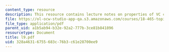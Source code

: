 ```yaml
---
content_type: resource
description: This resource contains lecture notes on properties of VC classes of sets.
file: https://ol-ocw-studio-app-qa.s3.amazonaws.com/courses/18-465-topics-in-statistics-statistical-learning-theory-spring-2007/328a46316755683c76b3c61e28700ee9_l9.pdf
file_type: application/pdf
parent_uid: a1b5ab94-b32e-92a2-777b-3ce81b841896
resourcetype: Document
title: l9.pdf
uid: 328a4631-6755-683c-76b3-c61e28700ee9
---
```

